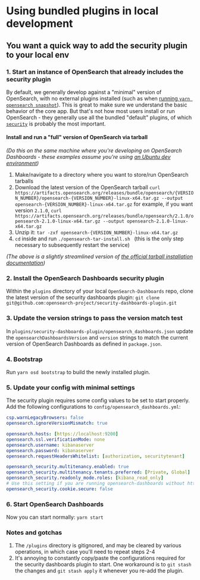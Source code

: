 # Using bundled plugins in local development

## You want a quick way to add the security plugin to your local env

### 1. Start an instance of OpenSearch that already includes the security plugin

By default, we generally develop against a "minimal" version of OpenSearch, with no external plugins installed (such as when [running `yarn opensearch snapshot`](https://github.com/opensearch-project/OpenSearch-Dashboards/blob/main/DEVELOPER_GUIDE.md#run-opensearch)). This is great to make sure we understand the basic behavior of the core app. But that's not how most users install or run OpenSearch - they generally use all the bundled "default" plugins, of which [`security`](https://github.com/opensearch-project/security) is probably the most important.

#### Install and run a "full" version of OpenSearch via tarball

_(Do this on the same machine where you're developing on OpenSearch Dashboards - these examples assume you're using [an Ubuntu dev environment](https://quip-amazon.com/umanA1aLbFsw/Setup-Ubuntu-Machine-for-OpenSearch-devtest))_

1. Make/navigate to a directory where you want to store/run OpenSearch tarballs
2. Download the latest version of the OpenSearch tarball
  `curl https://artifacts.opensearch.org/releases/bundle/opensearch/{VERSION_NUMBER}/opensearch-{VERSION_NUMBER}-linux-x64.tar.gz --output opensearch-{VERSION_NUMBER}-linux-x64.tar.gz`
  for example, if you want version `2.1.0`,
  `curl https://artifacts.opensearch.org/releases/bundle/opensearch/2.1.0/opensearch-2.1.0-linux-x64.tar.gz --output opensearch-2.1.0-linux-x64.tar.gz`
3. Unzip it: `tar -zxf opensearch-{VERSION_NUMBER}-linux-x64.tar.gz`
4. `cd` inside and run `./opensearch-tar-install.sh ` (this is the only step necessary to subsequently restart the service)

_(The above is a slightly streamlined version of [the official tarball installation documentation](https://opensearch.org/docs/latest/opensearch/install/tar/))_

### 2. Install the OpenSearch Dashboards security plugin

Within the `plugins` directory of your local `OpenSearch-Dashboards` repo, clone the latest version of the security dashboards plugin: `git clone git@github.com:opensearch-project/security-dashboards-plugin.git`

### 3. Update the version strings to pass the version match test

In `plugins/security-dashboards-plugin/opensearch_dashboards.json` update the `opensearchDashboardsVersion` and  `version` strings to match the current version of OpenSearch Dashboards as defined in `package.json`.

### 4. Bootstrap

Run `yarn osd bootstrap` to build the newly installed plugin.

### 5. Update your config with minimal settings

The security plugin requires some config values to be set to start properly. Add the following configurations to `config/opensearch_dashboards.yml`:

```yml
csp.warnLegacyBrowsers: false
opensearch.ignoreVersionMismatch: true

opensearch.hosts: [https://localhost:9200]
opensearch.ssl.verificationMode: none
opensearch.username: kibanaserver
opensearch.password: kibanaserver
opensearch.requestHeadersWhitelist: [authorization, securitytenant]

opensearch_security.multitenancy.enabled: true
opensearch_security.multitenancy.tenants.preferred: [Private, Global]
opensearch_security.readonly_mode.roles: [kibana_read_only]
# Use this setting if you are running opensearch-dashboards without https
opensearch_security.cookie.secure: false
```

### 6. Start OpenSearch Dashboards

Now you can start normally: `yarn start`

### Notes and gotchas

1. The `/plugins` directory is gitignored, and may be cleared by various operations, in which case you'll need to repeat steps 2-4
2. It's annoying to constantly copy/paste the configurations required for the security dashboards plugin to start. One workaround is to `git stash` the changes and `git stash apply` it whenever you re-add the plugin.
